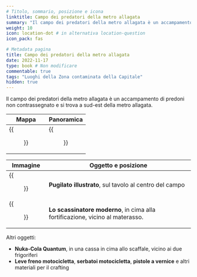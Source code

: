 ```yaml
---
# Titolo, sommario, posizione e icona
linktitle: Campo dei predatori della metro allagata
summary: "Il campo dei predatori della metro allagata è un accampamento di predoni non contrassegnato e si trova a sud-est della metro allagata."
weight: 10
icon: location-dot # in alternativa location-question
icon_pack: fas

# Metadata pagina
title: Campo dei predatori della metro allagata
date: 2022-11-17
type: book # Non modificare
commentable: true
tags: "Luoghi della Zona contaminata della Capitale"
hidden: true
---
```






Il campo dei predatori della metro allagata è un accampamento di predoni non contrassegnato e si trova a sud-est della metro allagata.

| Mappa                                         | Panoramica                                        |
| --------------------------------------------- | ------------------------------------------------- |
| {{<figure src="Raider_encampment_loc.webp">}} | {{<figure src="FloodedMetroRaiderOutpost.webp">}} |

| Immagine                                                 | Oggetto e posizione                                                            |
| -------------------------------------------------------- | ------------------------------------------------------------------------------ |
| {{<figure src="FO3_PI_Flooded_Metro_Raider_Camp.webp">}} | **Pugilato illustrato**, sul tavolo al centro del campo                        |
| {{<figure src="FO3_TT_Flooded_Metro_Raider_Camp.webp">}} | **Lo scassinatore moderno**, in cima alla fortificazione, vicino al materasso. |


Altri oggetti:
- **Nuka-Cola Quantum**, in una cassa in cima allo scaffale, vicino ai due frigoriferi
- **Leve freno motocicletta**, **serbatoi motocicletta**, **pistole a vernice** e altri materiali per il crafting


